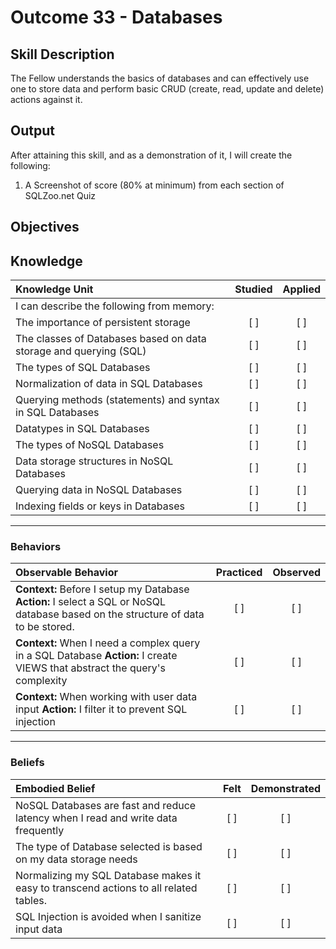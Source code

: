 # Outcome 33 - Databases

**Skill Description**
----------
The Fellow understands the basics of databases and can effectively use one to store data and perform basic CRUD (create, read, update and delete) actions against it.

**Output**
----------
After attaining this skill, and as a demonstration of it, I will create the following:

1. A Screenshot of score (80% at minimum) from each section of SQLZoo.net Quiz

**Objectives**
----------
## **Knowledge**

| Knowledge Unit   |      Studied      | Applied |
|:-------------|:------------------:|:--------:|
| I can describe the following from memory: | | |
| The importance of persistent storage | [ ] | [ ] |
| The classes of Databases based on data storage and querying (SQL) | [ ] | [ ]  |
| The types of SQL Databases | [ ] | [ ]  |
| Normalization of data in SQL Databases | [ ] | [ ] |
| Querying methods (statements) and syntax in SQL Databases | [ ] | [ ] |
| Datatypes in SQL Databases | [ ] | [ ] |
| The types of NoSQL Databases | [ ] | [ ]  |
| Data storage structures in NoSQL Databases | [ ] | [ ] |
| Querying data in NoSQL Databases | [ ] | [ ] |
| Indexing fields or keys in Databases | [ ] | [ ] |

----------


### Behaviors

| Observable Behavior   |      Practiced      | Observed |
|:-------------|:------------------:|:--------:|
| **Context:** Before I setup my Database **Action:** I select a SQL or NoSQL database based on the structure of data to be stored. | [ ] | [ ] |
| **Context:** When I need a complex query in a SQL Database **Action:** I create VIEWS that abstract the query's complexity | [ ] | [ ]  |
| **Context:** When working with user data input **Action:** I filter it to prevent SQL injection | [ ] | [ ]  |

----------


### Beliefs

| Embodied Belief   |      Felt      | Demonstrated |
|:-------------|:------------------:|:--------:|
| NoSQL Databases are fast and reduce latency when I read and write data frequently | [ ] | [ ] |
| The type of Database selected is based on my data storage needs | [ ] | [ ] |
| Normalizing my SQL Database makes it easy to transcend actions to all related tables. | [ ] | [ ]  |
| SQL Injection is avoided when I sanitize input data | [ ] | [ ]  |
